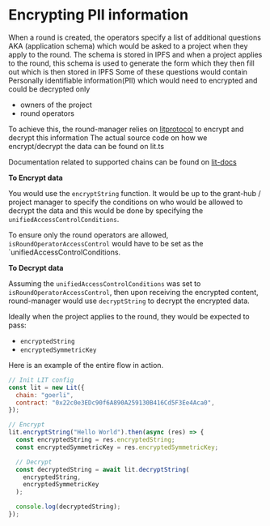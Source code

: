 # Encrypting PII information

When a round is created, the operators specify a list of additional questions AKA (application schema) which would be asked to a project when they apply to the round.
The schema is stored in IPFS and when a project applies to the round, this schema is used to generate the form which they then fill out which is then stored in IPFS
Some of these questions would contain Personally identifiable information(PII) which would need to encrypted and could be decrypted only

- owners of the project
- round operators

To achieve this, the round-manager relies on [litprotocol](https://litprotocol.com/) to encrypt and decrypt this information
The actual source code on how we encrypt/decrypt the data can be found on lit.ts

Documentation related to supported chains can be found on [lit-docs](https://developer.litprotocol.com/supportedchains/)

**To Encrypt data**

You would use the `encryptString` function.
It would be up to the grant-hub / project manager to specify the conditions on who would be allowed to decrypt the data and this would be done by specifying the `unifiedAccessControlConditions`.

To ensure only the round operators are allowed, `isRoundOperatorAccessControl` would have to be set as the `unifiedAccessControlConditions.

**To Decrypt data**

Assuming the `unifiedAccessControlConditions` was set to `isRoundOperatorAccessControl`, then upon receiving the encrypted content, round-manager would use `decryptString` to decrypt the encrypted data.

Ideally when the project applies to the round, they would be expected to pass:

- `encryptedString`
- `encryptedSymmetricKey`

Here is an example of the entire flow in action.

```javascript
// Init LIT config
const lit = new Lit({
  chain: "goerli",
  contract: "0x22c0e3EDc90f6A890A259130B416Cd5F3Ee4Aca0",
});

// Encrypt
lit.encryptString("Hello World").then(async (res) => {
  const encryptedString = res.encryptedString;
  const encryptedSymmetricKey = res.encryptedSymmetricKey;

  // Decrypt
  const decryptedString = await lit.decryptString(
    encryptedString,
    encryptedSymmetricKey
  );

  console.log(decryptedString);
});
```
